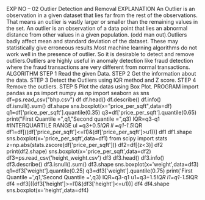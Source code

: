 EXP NO – 02 Outlier Detection and Removal
EXPLANATION
An Outlier is an observation in a given dataset that lies far from the rest of the observations. That means an outlier is vastly larger or smaller than the remaining values in the set. An outlier is an observation of a data point that lies an abnormal distance from other values in a given population. (odd man out).Outliers badly affect mean and standard deviation of the dataset. These may statistically give erroneous results.Most machine learning algorithms do not work well in the presence of outlier. So it is desirable to detect and remove outliers.Outliers are highly useful in anomaly detection like fraud detection where the fraud transactions are very different from normal transactions.
ALGORITHM STEP 1
Read the given Data.
STEP 2
Get the information about the data.
STEP 3
Detect the Outliers using IQR method and Z score.
STEP 4
Remove the outliers.
STEP 5
Plot the datas using Box Plot.
PROGRAM
import pandas as ps
import numpy as np
import seaborn as sns
df=ps.read_csv("bhp.csv") df
df.head()
df.describe()
df.info() df.isnull().sum() df.shape
sns.boxplot(x="price_per_sqft",data=df)
q1=df['price_per_sqft'].quantile(0.35) q3=df['price_per_sqft'].quantile(0.65) print("First Quantile =",q1,"Second quantile =",q3)
IQR=q3-q1 #INTERQUARTILE RANGE ul =q3+0.5*IQR
ll =q1-1.5*IQR
df1=df[((df['price_per_sqft']<=l1)&(df['price_per_sqft']>u1))] df1
df1.shape sns.boxplot(x='price_per_sqft',data=df1)
from scipy import stats z=np.abs(stats.zscore(df['price_per_sqft'])) df2=df[(z<3)]
df2
print(df2.shape) sns.boxplot(x='price_per_sqft',data=df2)
df3=ps.read_csv('height_weight.csv') df3
df3.head() df3.info() df3.describe() df3.isnull().sum() df3.shape
sns.boxplot(x='weight',data=df3)
q1=df3['weight'].quantile(0.25) q3=df3['weight'].quantile(0.75)
print('First Quantile =',q1,'Second Quantile =',q3)
IQR=q3-q1
u1=q3+1.5*IQR
l1=q1-1.5*IQR
df4 =df3[((df3['height']>=l1)&(df3['height']<=u1))] df4
df4.shape sns.boxplot(x='height',data=df4)
